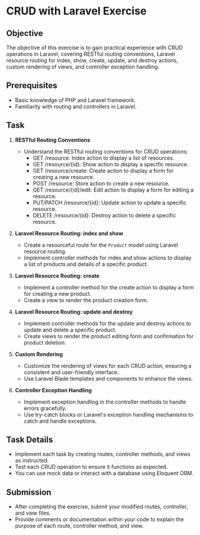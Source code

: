 # CRUD with Laravel Exercise

## Objective

The objective of this exercise is to gain practical experience with CRUD operations in Laravel, covering RESTful routing conventions, Laravel resource routing for index, show, create, update, and destroy actions, custom rendering of views, and controller exception handling.

## Prerequisites

- Basic knowledge of PHP and Laravel framework.
- Familiarity with routing and controllers in Laravel.

## Task

1. **RESTful Routing Conventions**

   - Understand the RESTful routing conventions for CRUD operations:
     - GET /resource: Index action to display a list of resources.
     - GET /resource/{id}: Show action to display a specific resource.
     - GET /resource/create: Create action to display a form for creating a new resource.
     - POST /resource: Store action to create a new resource.
     - GET /resource/{id}/edit: Edit action to display a form for editing a resource.
     - PUT/PATCH /resource/{id}: Update action to update a specific resource.
     - DELETE /resource/{id}: Destroy action to delete a specific resource.

2. **Laravel Resource Routing: index and show**

   - Create a resourceful route for the `Product` model using Laravel resource routing.
   - Implement controller methods for index and show actions to display a list of products and details of a specific product.

3. **Laravel Resource Routing: create**

   - Implement a controller method for the create action to display a form for creating a new product.
   - Create a view to render the product creation form.

4. **Laravel Resource Routing: update and destroy**

   - Implement controller methods for the update and destroy actions to update and delete a specific product.
   - Create views to render the product editing form and confirmation for product deletion.

5. **Custom Rendering**

   - Customize the rendering of views for each CRUD action, ensuring a consistent and user-friendly interface.
   - Use Laravel Blade templates and components to enhance the views.

6. **Controller Exception Handling**
   - Implement exception handling in the controller methods to handle errors gracefully.
   - Use try-catch blocks or Laravel's exception handling mechanisms to catch and handle exceptions.

## Task Details

- Implement each task by creating routes, controller methods, and views as instructed.
- Test each CRUD operation to ensure it functions as expected.
- You can use mock data or interact with a database using Eloquent ORM.

## Submission

- After completing the exercise, submit your modified routes, controller, and view files.
- Provide comments or documentation within your code to explain the purpose of each route, controller method, and view.

